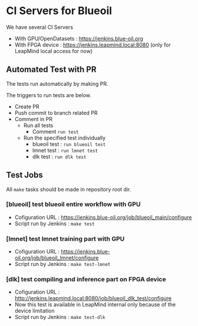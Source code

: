 # CI Servers for Blueoil
We have several CI Servers
* With GPU/OpenDatasets : https://jenkins.blue-oil.org
* With FPGA device : https://jenkins.leapmind.local:8080 (only for LeapMind local access for now)

## Automated Test with PR
The tests run automatically by making PR.

The triggers to run tests are below.
* Create PR
* Push commit to branch related PR
* Comment in PR
    * Run all tests
        * Comment `run test`
    * Run the specified test individually
        * blueoil test : `run blueoil test`
        * lmnet test : `run lmnet test`
        * dlk test : `run dlk test`


## Test Jobs
All `make` tasks should be made in repository root dir.

### [blueoil] test blueoil entire workflow with GPU
* Cofiguration URL : https://jenkins.blue-oil.org/job/blueoil_main/configure
* Script run by Jenkins : `make test`

### [lmnet] test lmnet training part with GPU
* Cofiguration URL : https://jenkins.blue-oil.org/job/blueoil_lmnet/configure
* Script run by Jenkins : `make test-lmnet`

### [dlk] test compiling and inference part on FPGA device
* Cofiguration URL : http://jenkins.leapmind.local:8080/job/blueoil_dlk_test/configure
* Now this test is available in LeapMind internal only because of the device limitation
* Script run by Jenkins : `make test-dlk`
